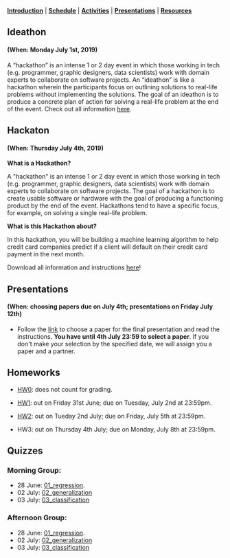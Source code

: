 [**Introduction**](https://melaniefp.github.io/intro_to_ML_DSC6135/) | [**Schedule**](schedule.html) | [**Activities**](activities.html) | [**Presentations**](papers/presentations.html) | [**Resources**](references.html)

## Ideathon
#### (When: Monday July 1st, 2019)

A “hackathon” is an intense 1 or 2 day event in which those working in tech (e.g. programmer, graphic designers, data scientists) work with domain experts to collaborate on software projects. An “ideathon” is like a hackathon wherein the participants focus on outlining solutions to real-life problems without implementing the solutions. The goal of an ideathon is to produce a concrete plan of action for solving a real-life problem at the end of the event. Check out all information [here](https://docs.google.com/document/d/18zX8fHoosjsIoUFmhmZ9GdhB6ZjSFNqCyILRMtCCP4E/edit?usp=sharing).

## Hackaton
#### (When: Thursday July 4th, 2019)

**What is a Hackathon?**

A "hackathon" is an intense 1 or 2 day event in which those working in tech (e.g. programmer, graphic designers, data scientists) work with domain experts to collaborate on software projects.
The goal of a hackathon is to create usable software or hardware with the goal of producing a functioning product by the end of the event. Hackathons tend to have a specific focus, for example, on solving a single real-life problem.

**What is this Hackathon about?**

In this hackathon, you will be building a machine learning algorithm to help credit card companies predict if a client will default on their credit card payment in the next month. 

Download all information and instructions [here](slides/hackathon.zip)!

## Presentations
#### (When: choosing papers due on July 4th; presentations on Friday July 12th)

* Follow the [link](presentation/presentation.md) to choose a paper for the final
presentation and read the instructions. **You have until 4th July 23:59 to select a paper**.
If you don't make your selection by the specified date, we will assign you a paper and a partner.

## Homeworks

* [HW0](hw/hw0.md): does not count for grading.

* [HW1](hw/hw1.md): out on Friday 31st June; due on Tuesday, July 2nd at 23:59pm.

* [HW2](hw/hw2.md): out on Tueday 2nd July; due on Friday, July 5th at 23:59pm.

* HW3: out on Thursday 4th July; due on Monday, July 8th at 23:59pm.

## Quizzes

### Morning Group:

* 28 June: [01_regression](https://docs.google.com/forms/d/1gdUIEedv8AQIRTu1uKUPib9eMmp_5Vl2vj0GAfipMaI/edit).
* 02 July: [02_generalization](https://docs.google.com/forms/d/1ZXHNtyI9-uNDCA-H8FOL1djoInHEm40AinhQFXbrq14/viewform?edit_requested=true)
* 03 July: [03_classification](https://docs.google.com/forms/d/1JNsiqCaeX7oYNpRrBZLksCQHYzoiFBcc3LgJQrRorqc)

### Afternoon Group:

* 28 June: [01_regression](https://docs.google.com/forms/d/1gdUIEedv8AQIRTu1uKUPib9eMmp_5Vl2vj0GAfipMaI/edit).
* 02 July: [02_generalization](https://docs.google.com/forms/d/1x41HrMIxJz2R7hqGIQoAwMlF_LhEddr3GmVyMCIt0zg/edit#responses)
* 03 July: [03_classification](https://docs.google.com/forms/d/1AbX60y1f3ejihr-IDorN9l-TO_F9WMxxC0l3PXovJKc)
